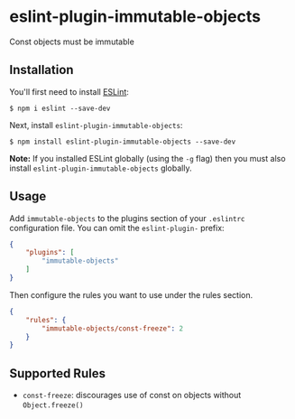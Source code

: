 # eslint-plugin-immutable-objects

Const objects must be immutable

## Installation

You'll first need to install [ESLint](http://eslint.org):

```
$ npm i eslint --save-dev
```

Next, install `eslint-plugin-immutable-objects`:

```
$ npm install eslint-plugin-immutable-objects --save-dev
```

**Note:** If you installed ESLint globally (using the `-g` flag) then you must also install `eslint-plugin-immutable-objects` globally.

## Usage

Add `immutable-objects` to the plugins section of your `.eslintrc` configuration file. You can omit the `eslint-plugin-` prefix:

```json
{
    "plugins": [
        "immutable-objects"
    ]
}
```


Then configure the rules you want to use under the rules section.

```json
{
    "rules": {
        "immutable-objects/const-freeze": 2
    }
}
```

## Supported Rules

* `const-freeze`: discourages use of const on objects without `Object.freeze()`





